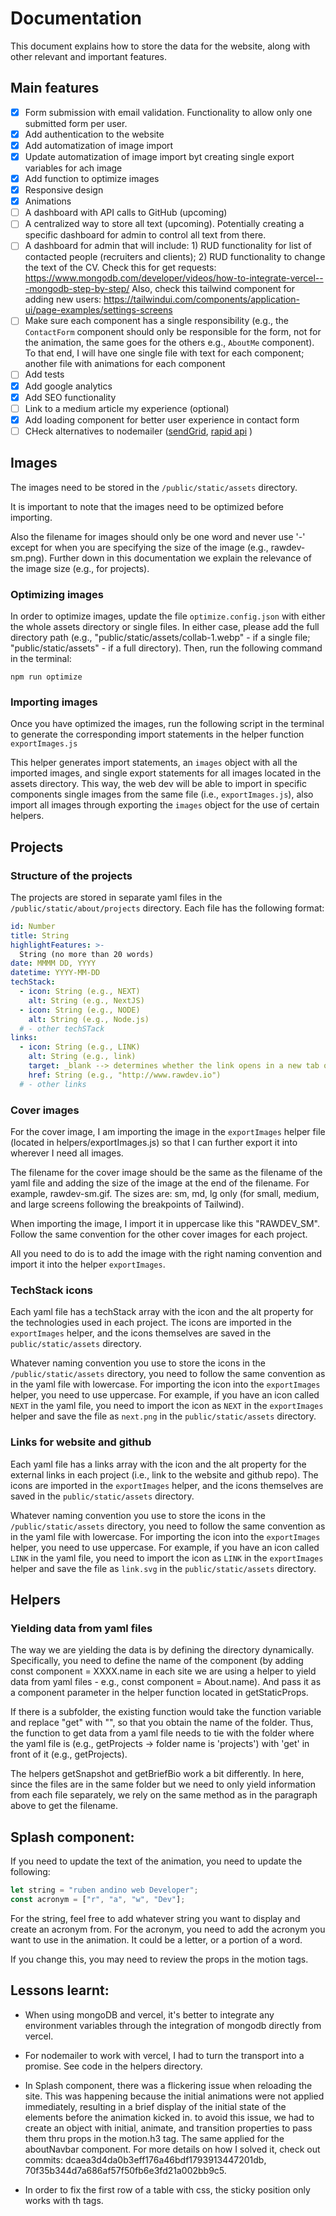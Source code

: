 # Documentation

This document explains how to store the data for the website, along with other
relevant and important features.

## Main features

- [x] Form submission with email validation. Functionality to allow
      only one submitted form per user.
- [x] Add authentication to the website
- [x] Add automatization of image import
- [x] Update automatization of image import byt creating single export variables
      for ach image
- [x] Add function to optimize images
- [x] Responsive design
- [x] Animations
- [ ] A dashboard with API calls to GitHub (upcoming)
- [ ] A centralized way to store all text (upcoming). Potentially creating a
      specific dashboard for admin to control all text from there.
- [ ] A dashboard for admin that will include: 1) RUD functionality for list of
      contacted people (recruiters and clients); 2) RUD functionality to change the
      text of the CV.
      Check this for get requests:
      https://www.mongodb.com/developer/videos/how-to-integrate-vercel---mongodb-step-by-step/
      Also, check this tailwind component for adding new users: https://tailwindui.com/components/application-ui/page-examples/settings-screens
- [ ] Make sure each component has a single responsibility (e.g., the
      `ContactForm` component should only be responsible for the form, not for
      the animation, the same goes for the others e.g., `AboutMe` component). To
      that end, I will have one single file with text for each component;
      another file with animations for each component
- [ ] Add tests
- [x] Add google analytics
- [x] Add SEO functionality
- [ ] Link to a medium article my experience (optional)
- [x] Add loading component for better user experience in contact form
- [ ] CHeck alternatives to nodemailer
      ([sendGrid](https://docs.sendgrid.com/for-developers/sending-email/api-getting-started),
      [rapid api](https://rapidapi.com/tobidaramola77/api/mail-man/) )

## Images

The images need to be stored in the `/public/static/assets` directory.

It is important to note that the images need to be optimized before importing.

Also the filename for images should only be one word and never use '-' except
for when you are specifying the size of the image (e.g., rawdev-sm.png). Further
down in this documentation we explain the relevance of the image size (e.g., for projects).

### Optimizing images

In order to optimize images, update the file `optimize.config.json` with either
the whole assets directory or single files. In either case, please add the full
directory path (e.g., "public/static/assets/collab-1.webp" - if a single file;
"public/static/assets" - if a full directory). Then, run the following command
in the terminal:

```
npm run optimize
```

### Importing images

Once you have optimized the images, run the following script in the terminal to
generate the corresponding import statements in the helper function
`exportImages.js`

This helper generates import statements, an `images` object with all the
imported images, and single export statements for all images located in the
assets directory. This way, the web dev will be able to import in specific
components single images from the same file (i.e., `exportImages.js`), also
import all images through exporting the `images` object for the use of certain helpers.

## Projects

### Structure of the projects

The projects are stored in separate yaml files in the
`/public/static/about/projects` directory. Each file has the following format:

```yaml
id: Number
title: String
highlightFeatures: >-
  String (no more than 20 words)
date: MMMM DD, YYYY
datetime: YYYY-MM-DD
techStack:
  - icon: String (e.g., NEXT)
    alt: String (e.g., NextJS)
  - icon: String (e.g., NODE)
    alt: String (e.g., Node.js)
  # - other techSTack
links:
  - icon: String (e.g., LINK)
    alt: String (e.g., link)
    target: _blank --> determines whether the link opens in a new tab or not (if this not an internal link, it should open in a new tab)
    href: String (e.g., "http://www.rawdev.io")
  # - other links
```

### Cover images

For the cover image, I am importing the image in the `exportImages` helper file
(located in helpers/exportImages.js) so that I can further export it into
wherever I need all images.

The filename for the cover image should be the same as the filename of the yaml
file and adding the size of the image at the end of the filename. For example,
rawdev-sm.gif. The sizes are: sm, md, lg only (for small, medium, and large
screens following the breakpoints of Tailwind).

When importing the image, I import it in uppercase like this "RAWDEV_SM". Follow
the same convention for the other cover images for each project.

All you need to do is to add the image with the right naming convention and
import it into the helper `exportImages`.

### TechStack icons

Each yaml file has a techStack array with the icon and the alt property for
the technologies used in each project. The icons are imported in the
`exportImages` helper, and the icons themselves are saved in the
`public/static/assets` directory.

Whatever naming convention you use to store the icons
in the `/public/static/assets` directory, you need to follow the same convention
as in the yaml file with lowercase. For importing the icon into the
`exportImages` helper, you need to use uppercase. For example, if you have an
icon called `NEXT` in the yaml file, you need to import the icon as `NEXT` in
the `exportImages` helper and save the file as `next.png` in the
`public/static/assets` directory.

### Links for website and github

Each yaml file has a links array with the icon and the alt property for
the external links in each project (i.e., link to the website and github repo). The icons are imported in the
`exportImages` helper, and the icons themselves are saved in the
`public/static/assets` directory.

Whatever naming convention you use to store the icons
in the `/public/static/assets` directory, you need to follow the same convention
as in the yaml file with lowercase. For importing the icon into the
`exportImages` helper, you need to use uppercase. For example, if you have an
icon called `LINK` in the yaml file, you need to import the icon as `LINK` in
the `exportImages` helper and save the file as `link.svg` in the
`public/static/assets` directory.

## Helpers

### Yielding data from yaml files

The way we are yielding the data is by defining the directory dynamically.
Specifically, you need to define the name of the component (by adding const
component = XXXX.name in each site we are using a helper to yield data from
yaml files - e.g., const component = About.name). And pass it as a component
parameter in the helper function located in getStaticProps.

If there is a subfolder, the existing function would take the function variable
and replace "get" with "", so that you obtain the name of the folder. Thus, the
function to get data from a yaml file needs to tie with the folder where the
yaml file is (e.g., getProjects -> folder name is 'projects') with 'get' in
front of it (e.g., getProjects).

The helpers getSnapshot and getBriefBio work a bit differently. In here, since
the files are in the same folder but we need to only yield information from each
file separately, we rely on the same method as in the paragraph above to get the filename.

## Splash component:

If you need to update the text of the animation, you need to update the
following:

```javascript
let string = "ruben andino web Developer";
const acronym = ["r", "a", "w", "Dev"];
```

For the string, feel free to add whatever string you want to display and create
an acronym from. For the acronym, you need to add the acronym you want to use in
the animation. It could be a letter, or a portion of a word.

If you change this, you may need to review the props in the motion tags.

## Lessons learnt:

- When using mongoDB and vercel, it's better to integrate any environment
  variables through the integration of mongodb directly from vercel.

- For nodemailer to work with vercel, I had to turn the transport into a
  promise. See code in the helpers directory.

- In Splash component, there was a flickering issue when reloading the site.
  This was happening because the initial animations were
  not applied immediately, resulting in a brief display of the initial state of
  the elements before the animation kicked in. to avoid this issue, we had to
  create an object with initial, animate, and transition properties to pass them
  thru props in the motion.h3 tag. The same applied for the aboutNavbar
  component. For more details on how I solved it, check out commits:
  dcaea3d4da0b3eff176a46bdf1793913447201db,
  70f35b344d7a686af57f50fb6e3fd21a002bb9c5.

- In order to fix the first row of a table with css, the sticky position only
  works with th tags.
